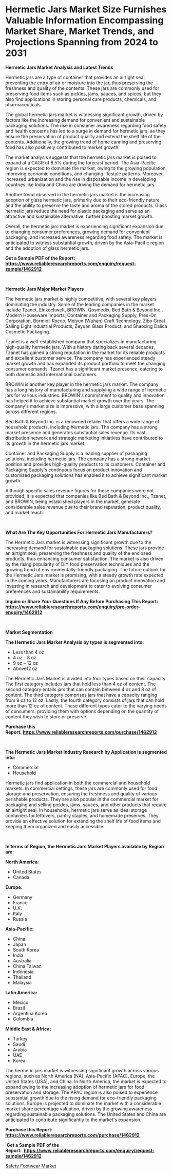 <p><h1>Hermetic Jars Market Size Furnishes Valuable Information Encompassing Market Share, Market Trends, and Projections Spanning from 2024 to 2031</h1></p><p><strong>Hermetic Jars Market Analysis and Latest Trends</strong></p>
<p><p>Hermetic jars are a type of container that provides an airtight seal, preventing the entry of air or moisture into the jar, thus preserving the freshness and quality of the contents. These jars are commonly used for preserving food items such as pickles, jams, sauces, and spices, but they also find applications in storing personal care products, chemicals, and pharmaceuticals.</p><p>The global hermetic jars market is witnessing significant growth, driven by factors like the increasing demand for convenient and sustainable packaging solutions. The rise in consumer awareness regarding food safety and health concerns has led to a surge in demand for hermetic jars, as they ensure the preservation of product quality and extend the shelf life of the contents. Additionally, the growing trend of home canning and preserving food has also positively contributed to market growth.</p><p>The market analysis suggests that the hermetic jars market is poised to expand at a CAGR of 8.5% during the forecast period. The Asia-Pacific region is expected to dominate the market, owing to the growing population, improving economic conditions, and changing lifestyle patterns. Moreover, increased urbanization and the rise in disposable income in developing countries like India and China are driving the demand for hermetic jars.</p><p>Another trend observed in the hermetic jars market is the increasing adoption of glass hermetic jars, primarily due to their eco-friendly nature and the ability to preserve the taste and aroma of the stored products. Glass hermetic jars reduce the need for plastic packaging and serve as an attractive and sustainable alternative, further boosting market growth.</p><p>Overall, the hermetic jars market is experiencing significant expansion due to changing consumer preferences, growing demand for convenient packaging, and increased awareness regarding food safety. The market is anticipated to witness substantial growth, driven by the Asia-Pacific region and the adoption of glass hermetic jars.</p></p>
<p><strong>Get a Sample PDF of the Report:&nbsp; <a href="https://www.reliableresearchreports.com/enquiry/request-sample/1462912">https://www.reliableresearchreports.com/enquiry/request-sample/1462912</a></strong></p>
<p>&nbsp;</p>
<p><strong>Hermetic Jars Major Market Players</strong></p>
<p><p>The hermetic jars market is highly competitive, with several key players dominating the industry. Some of the leading companies in the market include Tzanet, Einkochwelt, BROWIN, Qosmedix, Bed Bath & Beyond Inc., Modern Houseware Imports, Container and Packaging Supply, Pres-On Corporation, Bormioli Rocco, Meiyun (Wuhan) Craft Technology, Zibo Great Sailing Light Industrial Products, Zeyuan Glass Product, and Shaoxing Dalica Cosmetic Packaging.</p><p>Tzanet is a well-established company that specializes in manufacturing high-quality hermetic jars. With a history dating back several decades, Tzanet has gained a strong reputation in the market for its reliable products and excellent customer service. The company has experienced steady market growth and has expanded its product portfolio to meet the changing consumer demands. Tzanet has a significant market presence, catering to both domestic and international customers.</p><p>BROWIN is another key player in the hermetic jars market. The company has a long history of manufacturing and supplying a wide range of hermetic jars for various industries. BROWIN's commitment to quality and innovation has helped it to achieve substantial market growth over the years. The company's market size is impressive, with a large customer base spanning across different regions.</p><p>Bed Bath & Beyond Inc. is a renowned retailer that offers a wide range of household products, including hermetic jars. The company has a strong market presence and generates substantial sales revenue. Its vast distribution network and strategic marketing initiatives have contributed to its growth in the hermetic jars market.</p><p>Container and Packaging Supply is a leading supplier of packaging solutions, including hermetic jars. The company has a strong market position and provides high-quality products to its customers. Container and Packaging Supply's continuous focus on product innovation and customized packaging solutions has enabled it to achieve significant market growth.</p><p>Although specific sales revenue figures for these companies were not provided, it is expected that companies like Bed Bath & Beyond Inc., Tzanet, and BROWIN, being established players in the market, generate considerable sales revenue due to their brand reputation, product quality, and market reach.</p></p>
<p>&nbsp;</p>
<p><strong>What Are The Key Opportunities For Hermetic Jars Manufacturers?</strong></p>
<p><p>The Hermetic Jars market is witnessing significant growth due to the increasing demand for sustainable packaging solutions. These jars provide an airtight seal, preserving the freshness and quality of the enclosed products, thus enhancing consumer satisfaction. The market is also driven by the rising popularity of DIY food preservation techniques and the growing trend of environmentally-friendly packaging. The future outlook for the Hermetic Jars market is promising, with a steady growth rate expected in the coming years. Manufacturers are focusing on product innovation and investing in research and development to cater to evolving consumer preferences and sustainability requirements.</p></p>
<p><strong>Inquire or Share Your Questions If Any Before Purchasing This Report: <a href="https://www.reliableresearchreports.com/enquiry/pre-order-enquiry/1462912">https://www.reliableresearchreports.com/enquiry/pre-order-enquiry/1462912</a></strong></p>
<p>&nbsp;</p>
<p><strong>Market Segmentation</strong></p>
<p><strong>The Hermetic Jars Market Analysis by types is segmented into:</strong></p>
<p><ul><li>Less than 4 oz</li><li>4 oz – 8 oz</li><li>9 oz – 12 oz</li><li>Above12 oz</li></ul></p>
<p><p>The Hermetic Jars Market is divided into four types based on their capacity. The first category includes jars that hold less than 4 oz of content. The second category entails jars that can contain between 4 oz and 8 oz of content. The third category comprises jars that have a capacity ranging from 9 oz to 12 oz. Lastly, the fourth category consists of jars that can hold more than 12 oz of content. These different types cater to the varying needs of consumers, providing them with options depending on the quantity of content they wish to store or preserve.</p></p>
<p><strong>Purchase this Report:&nbsp;<a href="https://www.reliableresearchreports.com/purchase/1462912">https://www.reliableresearchreports.com/purchase/1462912</a></strong></p>
<p>&nbsp;</p>
<p><strong>The Hermetic Jars Market Industry Research by Application is segmented into:</strong></p>
<p><ul><li>Commercial</li><li>Household</li></ul></p>
<p><p>Hermetic jars find application in both the commercial and household markets. In commercial settings, these jars are commonly used for food storage and preservation, ensuring the freshness and quality of various perishable products. They are also popular in the commercial market for packaging and selling pickles, jams, sauces, and other products that require an airtight seal. In households, hermetic jars serve as ideal storage containers for leftovers, pantry staples, and homemade preserves. They provide an effective solution for extending the shelf life of food items and keeping them organized and easily accessible.</p></p>
<p>&nbsp;</p>
<p><strong>In terms of Region, the Hermetic Jars Market Players available by Region are:</strong></p>
<p>
    <p> <strong> North America: </strong>
        <ul>
            <li>United States</li>
            <li>Canada</li>
        </ul>
        </p> 
    <p> <strong> Europe: </strong>
        <ul>
            <li>Germany</li>
            <li>France</li>
            <li>U.K.</li>
            <li>Italy</li>
            <li>Russia</li>
        </ul>
        </p> 
    <p> <strong> Asia-Pacific: </strong>
        <ul>
            <li>China</li>
            <li>Japan</li>
            <li>South Korea</li>
            <li>India</li>
            <li>Australia</li>
            <li>China Taiwan</li>
            <li>Indonesia</li>
            <li>Thailand</li>
            <li>Malaysia</li>
        </ul>
        </p> 
    <p> <strong> Latin America: </strong>
        <ul>
            <li>Mexico</li>
            <li>Brazil</li>
            <li>Argentina Korea</li>
            <li>Colombia</li>
        </ul>
        </p> 
    <p> <strong> Middle East & Africa: </strong>
        <ul>
            <li>Turkey</li>
            <li>Saudi</li>
            <li>Arabia</li>
            <li>UAE</li>
            <li>Korea</li>
        </ul>
    </p>
    </p>
<p><p>The hermetic jars market is witnessing significant growth across various regions, such as North America (NA), Asia-Pacific (APAC), Europe, the United States (USA), and China. In North America, the market is expected to expand owing to the increasing adoption of hermetic jars for food preservation and storage. The APAC region is also poised to experience substantial growth due to the rising demand for eco-friendly packaging solutions. Europe is projected to dominate the market with a considerable market share percentage valuation, driven by the growing awareness regarding sustainable packaging solutions. The United States and China are anticipated to contribute significantly to the market's expansion.</p></p>
<p><strong>Purchase this Report: <a href="https://www.reliableresearchreports.com/purchase/1462912">https://www.reliableresearchreports.com/purchase/1462912</a></strong></p>
<p>&nbsp;<strong>Get a Sample PDF of the Report:&nbsp;&nbsp;<a href="https://www.reliableresearchreports.com/enquiry/request-sample/1462912">https://www.reliableresearchreports.com/enquiry/request-sample/1462912</a></strong></p>
<p><strong></strong></p>
<p><p><a href="https://github.com/redneck06/Market-Research-Report-List-1/blob/main/safety-footwear-market.md">Safety Footwear Market</a></p></p>